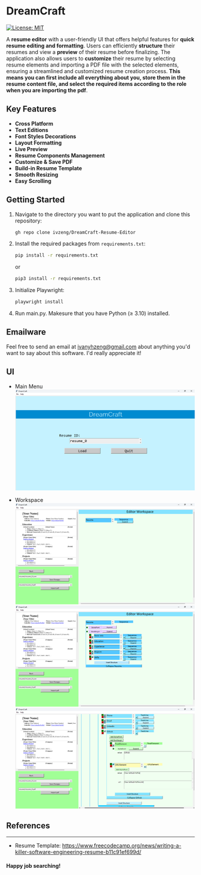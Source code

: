 # DreamCraft
[![License: MIT](https://img.shields.io/badge/License-MIT-yellow.svg)](https://opensource.org/licenses/MIT)

A <b>resume editor</b> with a user-friendly UI that offers helpful features for <b>quick resume editing and formatting</b>. Users can efficiently <b>structure</b> their resumes and view a <b>preview</b> of their resume before finalizing. The application also allows users to <b>customize</b> their resume by selecting resume elements and importing a PDF file with the selected elements, ensuring a streamlined and customized resume creation process. <b>This means you can first include all everything about you, store them in the resume content file, and select the required items according to the role when you are importing the pdf</b>.

## Key Features
- <b>Cross Platform </b>
- <b>Text Editions</b>
- <b>Font Styles Decorations</b>
- <b>Layout Formatting</b>
- <b>Live Preview</b>
- <b>Resume Components Management</b>
- <b>Customize & Save PDF</b>
- <b>Build-in Resume Template</b>
- <b>Smooth Resizing </b>
- <b>Easy Scrolling</b>



## Getting Started

1. Navigate to the directory you want to put the application and clone this repository:
    ```bash
    gh repo clone ivzeng/DreamCraft-Resume-Editor
    ```

2. Install the required packages from `requirements.txt`:
    ```bash
    pip install -r requirements.txt
    ```
    or
    ```bash
    pip3 install -r requirements.txt
    ```
2. Initialize Playwright:
    ```bash
    playwright install
    ```
4. Run main.py. Makesure that you have Python ($\ge$ 3.10) installed.


## Emailware
Feel free to send an email at ivanyhzeng@gmail.com about anything you'd want to say about this software. I'd really appreciate it!


## UI

- Main Menu
    ![](demo/screenshot/front_1.png)

- Workspace
    ![](demo/screenshot/workspace_1.png)
    ![](demo/screenshot/workspace_2.png)
    ![](demo/screenshot/workspace_3.png)

## References
---
- Resume Template: https://www.freecodecamp.org/news/writing-a-killer-software-engineering-resume-b11c91ef699d/


#### Happy job searching!